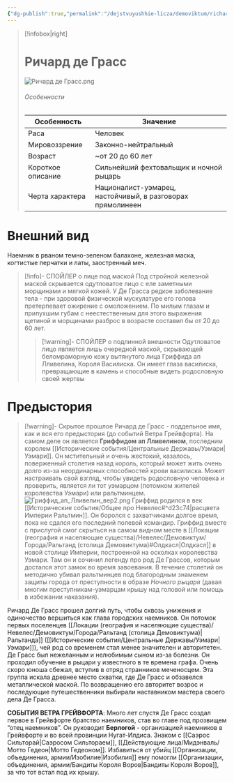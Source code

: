 ```yaml
---
{"dg-publish":true,"permalink":"/dejstvuyushhie-licza/demoviktum/richard-de-grass/","dgPassFrontmatter":true}
---
```


> [!infobox|right]
> # Ричард де Грасс
> ![Ричард де Грасс.png](/img/user/%D0%98%D0%B7%D0%BE%D0%B1%D1%80%D0%B0%D0%B6%D0%B5%D0%BD%D0%B8%D1%8F/%D0%A0%D0%B8%D1%87%D0%B0%D1%80%D0%B4%20%D0%B4%D0%B5%20%D0%93%D1%80%D0%B0%D1%81%D1%81.png)
> ###### Особенности
> | Особенность | Значение |
> | ---- | ---- |
> | Раса | Человек|
> | Мировоззрение | Законно-нейтральный |
> | Возраст | ~от 20 до 60 лет |
> | Короткое описание |Сильнейший фехтовальщик и ночной рыцарь|
> | Черта характера | Националист-уэмарец, настойчивый, в разговорах прямолинеен|

# Внешний вид

Наемник в рваном темно-зеленом балахоне, железная маска, когтистые перчатки и латы, заостренный меч. 
> [!info]- СПОЙЛЕР о лице под маской
>  Под стройной железной маской скрывается одутловатое лицо с еле заметными морщинами и мягкой кожей. У Де Грасса редкое заболевание тела - при здоровой физической мускулатуре его голова претерпевает ожирение с омоложением. По милым глазам и припухшим губам с неестественным для этого выражения щетиной и морщинами разброс в возрасте составил бы от 20 до 60 лет.
>  > [!warning]- СПОЙЛЕР о подлинной внешности
>  Одутловатое лицо является лишь очередной маской, скрывающей беломраморную кожу вытянутого лица Гриффида ап Лливелина, Короля Василиска.  Он имеет глаза василиска, превращающие в камень и способные видеть родословную своей жертвы

# Предыстория

> [!warning]- Скрытое прошлое
>  Ричард де Грасс - поддельное имя, как и вся его предыстория (до событий Ветра Грейвфорта). На самом деле он является **Гриффидом ап Лливелином**, последним королем [[Исторические события/Центральные Державы/Уэмари\|Уэмари]]. Он мстительный и очень жестокий, казалось, поверженный столетия назад король, который может жить очень долго из-за неординарных способностей крови василиска. Может настраивать свой взгляд, чтобы увидеть родословную человека и проверить, является ли тот уэмарцом (потомком жителей королевства Уэмари) или ральтминцем.
>  ![Гриффид_ап_Лливелин_вер2.png](/img/user/%D0%98%D0%B7%D0%BE%D0%B1%D1%80%D0%B0%D0%B6%D0%B5%D0%BD%D0%B8%D1%8F/%D0%93%D1%80%D0%B8%D1%84%D1%84%D0%B8%D0%B4_%D0%B0%D0%BF_%D0%9B%D0%BB%D0%B8%D0%B2%D0%B5%D0%BB%D0%B8%D0%BD_%D0%B2%D0%B5%D1%802.png)
>  Гриффид родился в век [[Исторические события/Общее про Невелес#^d23c74\|расцвета Империи Ральтмин]]. Он боролся с захватчиками долгое время, пока не сдался его последний полевой командир. Гриффид вместе с прислугой смог скрыться на самом видном месте в [[Локации (география и населяющие существа)/Невелес/Демовиктум/Города/Ральтанд (столица Демовиктума)#Олдкасл\|Олдкасл]] в новой столице Империи, построенной на осколках королевства Уэмари. Там он и сочинил легенду про род Де Грассов, которым достался этот замок во время завоевания. В течение столетий он методично убивал ральтминцев под благородным знаменем защиты города от преступности в образе *Ночного рыцаря* (давая многим преступникам-уэмарцам крышу над головой или помощь в избежании наказания).

Ричард Де Грасс прошел долгий путь, чтобы сквозь унижения и одиночество вершиться как глава городских наемников. Он потомок первых поселенцев [[Локации (география и населяющие существа)/Невелес/Демовиктум/Города/Ральтанд (столица Демовиктума)\|Ральтанда]] ([[Исторические события/Центральные Державы/Уэмари\|Уэмари]]), чей род со временем стал менее значителен и авторитетен. Де Грасс был нежеланным и нелюбимым сыном из-за болезни. Он проходил обучение в рыцари у известного в те времена графа. Очень скоро юноша сбежал, вступив в отряд странников меченосцем. Эта группа искала древнее место схватки, где Де Грасс и обзавелся металлической маской. По возвращению его авторитет возрос и последующие путешественники выбирали наставником мастера своего дела Де Грасса. 

**СОБЫТИЯ ВЕТРА ГРЕЙВФОРТА**:
Много лет спустя Де Грасс создал первое в Грейвфорте братство наемников, став во главе под прозвищем “отец наемников”.
Он руководит **Берлогой** - организацией наемников в Грейвфорте и во всей провинции Нугат-Илдиса. Знаком с [[Саэрос Сильторай\|Саэросом Сильтораем]], [[Действующие лица/Мидэнваль/Мотто Гедеон\|Мотто Гедеоном]]. Избавиться от убийц [[Организации, объединения, армии/Изобилие\|Изобилия]] ему помогли [[Организации, объединения, армии/Бандиты Короля Воров\|Бандиты Короля Воров]], за что тот встал под их крышу.